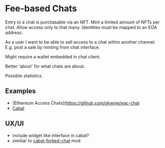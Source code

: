 # Fee-based Chats

Entry to a chat is purchasable via an NFT. Mint a limited amount of NFTs per chat. Allow access only to that many. Identities must be mapped to an EOA address.

As a user I want to be able to sell access to a chat within another channel. E.g. post a sale by minting from chat interface.

Might require a wallet embedded in chat client.

Better 'about' for what chats are about.

Possible statistics.

## Examples
- [Ethereum Access Chats](https://github.com/okwme/eac-chat
- [Cabal](http://cabal.chat)

## UX/UI
- include widget like interface in cabal?
- similiar to [cabal-forked-chat](https://github.com/prm3theus/p2p-notes-discovery/blob/master/FORKED_CHATS.md) mod
